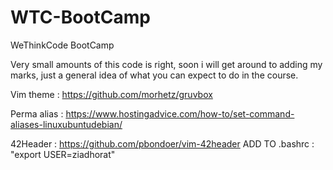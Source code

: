 # WTC-BootCamp
WeThinkCode BootCamp

Very small amounts of this code is right, soon i will get around to adding my marks, just a general idea of what you can expect to do in the course.


Vim theme : https://github.com/morhetz/gruvbox

Perma alias : https://www.hostingadvice.com/how-to/set-command-aliases-linuxubuntudebian/

42Header : https://github.com/pbondoer/vim-42header ADD TO .bashrc : "export USER=ziadhorat"
